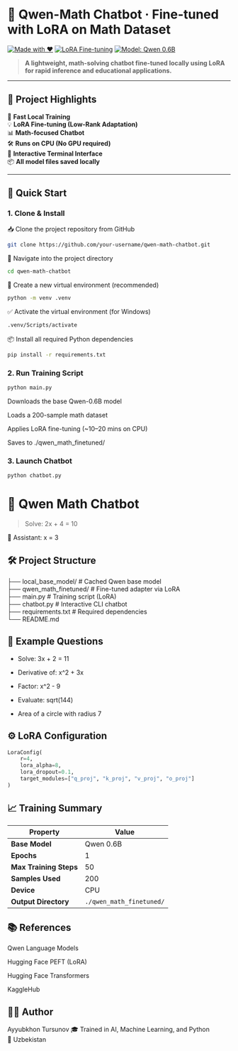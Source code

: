 # 🤖 Qwen-Math Chatbot · Fine-tuned with LoRA on Math Dataset

[![Made with ❤️](https://img.shields.io/badge/Made%20with-%E2%9D%A4-red)](https://github.com/your-username)
[![LoRA Fine-tuning](https://img.shields.io/badge/PEFT-LoRA-blue)](https://github.com/huggingface/peft)
[![Model: Qwen 0.6B](https://img.shields.io/badge/Model-Qwen--0.6B-yellow)](https://huggingface.co/Qwen)

> **A lightweight, math-solving chatbot fine-tuned locally using LoRA for rapid inference and educational applications.**

---

## 🧠 Project Highlights

🚀 **Fast Local Training**  
💡 **LoRA Fine-tuning (Low-Rank Adaptation)**  
📊 **Math-focused Chatbot**  
🛠️ **Runs on CPU (No GPU required)**  
💬 **Interactive Terminal Interface**  
📦 **All model files saved locally**

---

## 🚀 Quick Start

### 1. Clone & Install

📥 Clone the project repository from GitHub
```bash
git clone https://github.com/your-username/qwen-math-chatbot.git
```

📂 Navigate into the project directory
```bash
cd qwen-math-chatbot
```
🐍 Create a new virtual environment (recommended)
```bash
python -m venv .venv
```

✅ Activate the virtual environment (for Windows)
```bash
.venv/Scripts/activate
```
📦 Install all required Python dependencies
```bash
pip install -r requirements.txt
```

### 2. Run Training Script
```bash
python main.py
```
Downloads the base Qwen-0.6B model

Loads a 200-sample math dataset

Applies LoRA fine-tuning (~10–20 mins on CPU)

Saves to ./qwen_math_finetuned/

### 3. Launch Chatbot
```bash
python chatbot.py
```

🤖 Qwen Math Chatbot
=============================
> Solve: 2x + 4 = 10

🤖 Assistant: x = 3

## 🛠 Project Structure


├── local_base_model/          # Cached Qwen base model<br>
├── qwen_math_finetuned/      # Fine-tuned adapter via LoRA<br>
├── main.py                   # Training script (LoRA)<br>
├── chatbot.py                # Interactive CLI chatbot<br>
├── requirements.txt          # Required dependencies<br>
└── README.md

## 🧪 Example Questions
- Solve: 3x + 2 = 11

- Derivative of: x^2 + 3x

- Factor: x^2 - 9

- Evaluate: sqrt(144)

- Area of a circle with radius 7

## ⚙️ LoRA Configuration

```python
LoraConfig(
    r=4,
    lora_alpha=8,
    lora_dropout=0.1,
    target_modules=["q_proj", "k_proj", "v_proj", "o_proj"]
)
```

## 📈 Training Summary


| Property             | Value                  |
|----------------------|------------------------|
| **Base Model**       | Qwen 0.6B              |
| **Epochs**           | 1                      |
| **Max Training Steps** | 50                   |
| **Samples Used**     | 200                    |
| **Device**           | CPU                    |
| **Output Directory** | `./qwen_math_finetuned/` |


## 📚 References
Qwen Language Models

Hugging Face PEFT (LoRA)

Hugging Face Transformers

KaggleHub


## 👨‍💻 Author
Ayyubkhon Tursunov
🎓 Trained in AI, Machine Learning, and Python <br>
📍 Uzbekistan